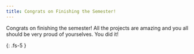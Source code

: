 ```yaml
---
title: Congrats on Finishing the Semester!
---
```


Congrats on finishing the semester! All the projects are amazing and you all should be very proud of yourselves. You did it!

{: .fs-5 }
